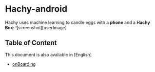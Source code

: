 # Hachy-android
Hachy uses machine learning to candle eggs with a <b>phone</b> and a <b>Hachy Box</b>:
![screenshot][userImage]


## Table of Content
This document is also avaliable in [English]
* [onBoarding](https://github.com/hachyEgg/Hachy-docs/raw/master/1.Hachy-Onboarding.pptx)


[img-beforeinsert]: screenshots/beforeInsert.png
[img-afterinsert]: screenshots/afterInsert.png
[vid-hahcy]: https://www.youtube.com/watch?v=y0aG22pkg6I
